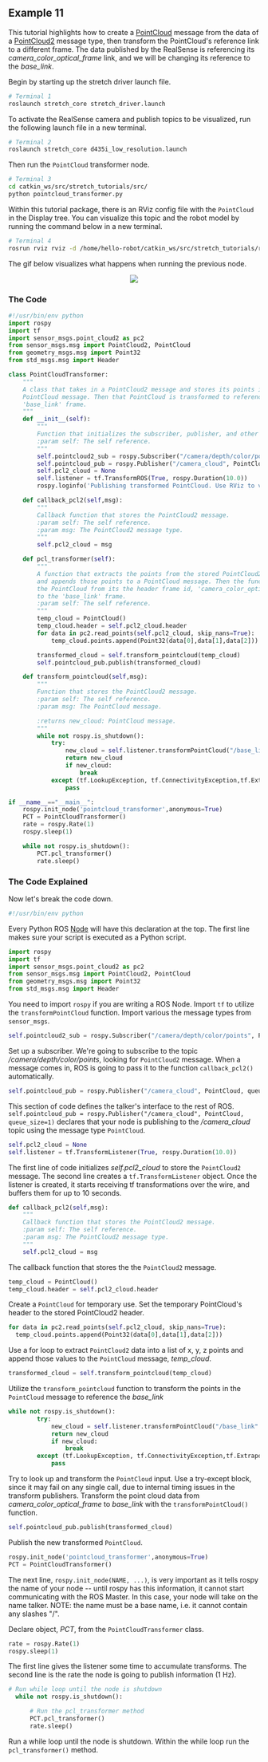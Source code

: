 ## Example 11

This tutorial highlights how to create a [PointCloud](http://docs.ros.org/en/melodic/api/sensor_msgs/html/msg/PointCloud.html) message from the data of a [PointCloud2](http://docs.ros.org/en/noetic/api/sensor_msgs/html/msg/PointCloud2.html) message type, then transform the PointCloud's reference link to a different frame. The data published by the RealSense is referencing its *camera_color_optical_frame* link, and we will be changing its reference to the *base_link*.

Begin by starting up the stretch driver launch file.

```bash
# Terminal 1
roslaunch stretch_core stretch_driver.launch
```

To activate the RealSense camera and publish topics to be visualized, run the following launch file in a new terminal.


```bash
# Terminal 2
roslaunch stretch_core d435i_low_resolution.launch
```

Then run the `PointCloud` transformer node.

```bash
# Terminal 3
cd catkin_ws/src/stretch_tutorials/src/
python pointcloud_transformer.py
```

Within this tutorial package, there is an RViz config file with the `PointCloud` in the Display tree. You can visualize this topic and the robot model by running the command below in a new terminal.

```bash
# Terminal 4
rosrun rviz rviz -d /home/hello-robot/catkin_ws/src/stretch_tutorials/rviz/PointCloud_transformer_example.rviz
```

The gif below visualizes what happens when running the previous node.

<p align="center">
  <img src="images/PointCloud_transformer.gif"/>
</p>



### The Code

```python
#!/usr/bin/env python
import rospy
import tf
import sensor_msgs.point_cloud2 as pc2
from sensor_msgs.msg import PointCloud2, PointCloud
from geometry_msgs.msg import Point32
from std_msgs.msg import Header

class PointCloudTransformer:
    """
    A class that takes in a PointCloud2 message and stores its points into a
    PointCloud message. Then that PointCloud is transformed to reference the
    'base_link' frame.
    """
    def __init__(self):
        """
        Function that initializes the subscriber, publisher, and other variables.
        :param self: The self reference.
        """
        self.pointcloud2_sub = rospy.Subscriber("/camera/depth/color/points", PointCloud2, self.callback_pcl2, queue_size=1)
        self.pointcloud_pub = rospy.Publisher("/camera_cloud", PointCloud, queue_size=1)
        self.pcl2_cloud = None
        self.listener = tf.TransformROS(True, rospy.Duration(10.0))
        rospy.loginfo('Publishing transformed PointCloud. Use RViz to visualize')

    def callback_pcl2(self,msg):
        """
        Callback function that stores the PointCloud2 message.
        :param self: The self reference.
        :param msg: The PointCloud2 message type.
        """
        self.pcl2_cloud = msg

    def pcl_transformer(self):
        """
        A function that extracts the points from the stored PointCloud2 message
        and appends those points to a PointCloud message. Then the function transforms
        the PointCloud from its the header frame id, 'camera_color_optical_frame'
        to the 'base_link' frame.
        :param self: The self reference.
        """
        temp_cloud = PointCloud()
        temp_cloud.header = self.pcl2_cloud.header
        for data in pc2.read_points(self.pcl2_cloud, skip_nans=True):
            temp_cloud.points.append(Point32(data[0],data[1],data[2]))

        transformed_cloud = self.transform_pointcloud(temp_cloud)
        self.pointcloud_pub.publish(transformed_cloud)

    def transform_pointcloud(self,msg):
        """
        Function that stores the PointCloud2 message.
        :param self: The self reference.
        :param msg: The PointCloud message.

        :returns new_cloud: PointCloud message.
        """
        while not rospy.is_shutdown():
            try:
                new_cloud = self.listener.transformPointCloud("/base_link" ,msg)
                return new_cloud
                if new_cloud:
                    break
            except (tf.LookupException, tf.ConnectivityException,tf.ExtrapolationException):
                pass

if __name__=="__main__":
    rospy.init_node('pointcloud_transformer',anonymous=True)
    PCT = PointCloudTransformer()
    rate = rospy.Rate(1)
    rospy.sleep(1)

    while not rospy.is_shutdown():
        PCT.pcl_transformer()
        rate.sleep()
```

### The Code Explained
Now let's break the code down.

```python
#!/usr/bin/env python
```
Every Python ROS [Node](http://wiki.ros.org/Nodes) will have this declaration at the top. The first line makes sure your script is executed as a Python script.

```python
import rospy
import tf
import sensor_msgs.point_cloud2 as pc2
from sensor_msgs.msg import PointCloud2, PointCloud
from geometry_msgs.msg import Point32
from std_msgs.msg import Header
```

You need to import `rospy` if you are writing a ROS Node. Import `tf` to utilize the `transformPointCloud` function. Import various the message types from `sensor_msgs`.

```python
self.pointcloud2_sub = rospy.Subscriber("/camera/depth/color/points", PointCloud2, self.callback_pcl2, queue_size=1)
```
Set up a subscriber.  We're going to subscribe to the topic */camera/depth/color/points*, looking for `PointCloud2` message.  When a message comes in, ROS is going to pass it to the function `callback_pcl2()` automatically.

```python
self.pointcloud_pub = rospy.Publisher("/camera_cloud", PointCloud, queue_size=1)
```

This section of code defines the talker's interface to the rest of ROS. `self.pointcloud_pub = rospy.Publisher("/camera_cloud", PointCloud, queue_size=1)` declares that your node is publishing to the */camera_cloud* topic using the message type `PointCloud`.

```python
self.pcl2_cloud = None
self.listener = tf.TransformListener(True, rospy.Duration(10.0))
```

The first line of code initializes *self.pcl2_cloud* to store the `PointCloud2` message. The second line creates a `tf.TransformListener` object. Once the listener is created, it starts receiving tf transformations over the wire, and buffers them for up to 10 seconds.

```python
def callback_pcl2(self,msg):
    """
    Callback function that stores the PointCloud2 message.
    :param self: The self reference.
    :param msg: The PointCloud2 message type.
    """
    self.pcl2_cloud = msg
```
The callback function that stores the the `PointCloud2` message.

```python
temp_cloud = PointCloud()
temp_cloud.header = self.pcl2_cloud.header
```

Create a `PointCloud` for temporary use. Set the temporary PointCloud's header to the stored PointCloud2 header.

```python
for data in pc2.read_points(self.pcl2_cloud, skip_nans=True):
  temp_cloud.points.append(Point32(data[0],data[1],data[2]))
```

Use a for loop to extract `PointCloud2` data into a list of x, y, z points and append those values to the `PointCloud` message, *temp_cloud*.

```python
transformed_cloud = self.transform_pointcloud(temp_cloud)
```

Utilize the `transform_pointcloud` function to transform the points in the `PointCloud` message to reference the *base_link*

```python
while not rospy.is_shutdown():
        try:
            new_cloud = self.listener.transformPointCloud("/base_link" ,msg)
            return new_cloud
            if new_cloud:
                break
        except (tf.LookupException, tf.ConnectivityException,tf.ExtrapolationException):
            pass
```

Try to look up and transform the `PointCloud` input. Use a try-except block, since it may fail on any single call, due to internal timing issues in the transform publishers. Transform the point cloud data from *camera_color_optical_frame* to *base_link* with the `transformPointCloud()` function.


```python
self.pointcloud_pub.publish(transformed_cloud)
```

Publish the new transformed `PointCloud`.

```python
rospy.init_node('pointcloud_transformer',anonymous=True)
PCT = PointCloudTransformer()

```
The next line, `rospy.init_node(NAME, ...)`, is very important as it tells rospy the name of your node -- until rospy has this information, it cannot start communicating with the ROS Master. In this case, your node will take on the name talker. NOTE: the name must be a base name, i.e. it cannot contain any slashes "/".

Declare object, *PCT*, from the `PointCloudTransformer` class.

```python
rate = rospy.Rate(1)
rospy.sleep(1)
```

The first line gives the listener some time to accumulate transforms. The second line is the rate the node is going to publish information (1 Hz).

```python
# Run while loop until the node is shutdown
  while not rospy.is_shutdown():

      # Run the pcl_transformer method
      PCT.pcl_transformer()
      rate.sleep()
```
Run a while loop until the node is shutdown. Within the while loop run the `pcl_transformer()` method.
